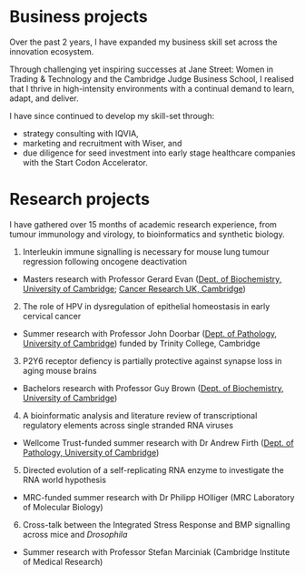 # Business projects
Over the past 2 years, I have expanded my business skill set across the innovation ecosystem.

Through challenging yet inspiring successes at Jane Street: Women in Trading & Technology and the Cambridge Judge Business School, I realised that I thrive in high-intensity environments with a continual demand to learn, adapt, and deliver. 

I have since continued to develop my skill-set through: 
* strategy consulting with IQVIA, 
* marketing and recruitment with Wiser, and 
* due diligence for seed investment into early stage healthcare companies with the Start Codon Accelerator. 

# Research projects
I have gathered over 15 months of academic research experience, from tumour immunology and virology, to bioinformatics and synthetic biology.

1. Interleukin immune signalling is necessary for mouse lung tumour regression following oncogene deactivation
  * Masters research with Professor Gerard Evan ([Dept. of Biochemistry, University of Cambridge](https://www.bioc.cam.ac.uk/research/evan); [Cancer Research UK, Cambridge](https://www.cancerresearchuk.org/our-research/researchers/professor-gerard-evan))
2. The role of HPV in dysregulation of epithelial homeostasis in early cervical cancer
  * Summer research with Professor John Doorbar ([Dept. of Pathology, University of Cambridge](https://www.path.cam.ac.uk/directory/john-doorbar)) funded by Trinity College, Cambridge
3. P2Y6 receptor defiency is partially protective against synapse loss in aging mouse brains
  * Bachelors research with Professor Guy Brown ([Dept. of Biochemistry, University of Cambridge](https://www.bioc.cam.ac.uk/research/brown))
4. A bioinformatic analysis and literature review of transcriptional regulatory elements across single stranded RNA viruses
  * Wellcome Trust-funded summer research with Dr Andrew Firth ([Dept. of Pathology, University of Cambridge](https://www.path.cam.ac.uk/directory/andrew-firth))
5. Directed evolution of a self-replicating RNA enzyme to investigate the RNA world hypothesis
  * MRC-funded summer research with Dr Philipp HOlliger (MRC Laboratory of Molecular Biology)
6. Cross-talk between the Integrated Stress Response and BMP signalling across mice and *Drosophila*
  * Summer research with Professor Stefan Marciniak (Cambridge Institute of Medical Research)
